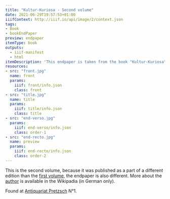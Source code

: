 ```yaml
---
title: "Kultur-Kuriosa - Second volume"
date: 2021-06-29T19:57:53+01:00
iiifContext: http://iiif.io/api/image/2/context.json
tags:
- Book
- bookEndPaper
preview: endpaper
itemType: book
outputs:
  - iiif-manifest
  - html
itemDescription: 'This endpaper is taken from the book "Kultur-Kuriosa", first volume by Max Kemmerich, published 1910 by Albert Langen, Munich. <a class="worldcat" href="http://www.worldcat.org/oclc/923684527">&nbsp;</a>'
resources:
- src: "front.jpg"
  name: front
  params:
    iiif: front/info.json
    class: front
- src: "title.jpg"
  name: title
  params:
    iiif: title/info.json
    class: title
- src: "end-verso.jpg"
  params:
    iiif: end-verso/info.json
    class: order-1
- src: "end-recto.jpg"
  name: preview
  params:
    iiif: end-recto/info.json
    class: order-2
---
```

This is the second volume, because it was published as a part of a different edition than the [first volume](/post/kultur-kuriosa-1), the endpaper is also different. More about the [author](https://de.wikipedia.org/wiki/Max_Kemmerich) is available in the Wikipadia (in German only).

<!--more-->
Found at [Antiquariat Pretzsch](https://antiquariat-pretzsch.de/) N°1.

